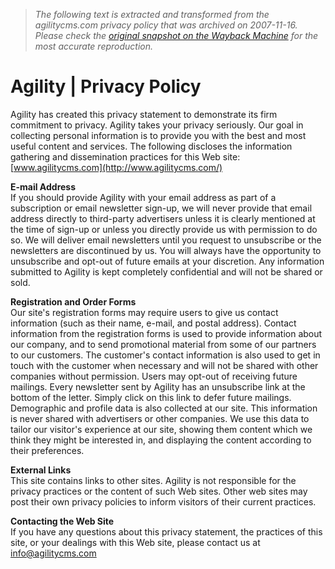 > *The following text is extracted and transformed from the agilitycms.com privacy policy that was archived on 2007-11-16. Please check the [original snapshot on the Wayback Machine](https://web.archive.org/web/20071116230144id_/http%3A//www.agilitycms.com/PrivacyPolicy.aspx) for the most accurate reproduction.*

# Agility | Privacy Policy

Agility has created this privacy statement to demonstrate its firm commitment to privacy. Agility takes your privacy seriously. Our goal in collecting personal information is to provide you with the best and most useful content and services. The following discloses the information gathering and dissemination practices for this Web site: [www.agilitycms.com](http://www.agilitycms.com/)

**E-mail Address**  
If you should provide Agility with your email address as part of a subscription or email newsletter sign-up, we will never provide that email address directly to third-party advertisers unless it is clearly mentioned at the time of sign-up or unless you directly provide us with permission to do so. We will deliver email newsletters until you request to unsubscribe or the newsletters are discontinued by us. You will always have the opportunity to unsubscribe and opt-out of future emails at your discretion. Any information submitted to Agility is kept completely confidential and will not be shared or sold.

**Registration and Order Forms**  
Our site's registration forms may require users to give us contact information (such as their name, e-mail, and postal address). Contact information from the registration forms is used to provide information about our company, and to send promotional material from some of our partners to our customers. The customer's contact information is also used to get in touch with the customer when necessary and will not be shared with other companies without permission. Users may opt-out of receiving future mailings. Every newsletter sent by Agility has an unsubscribe link at the bottom of the letter. Simply click on this link to defer future mailings. Demographic and profile data is also collected at our site. This information is never shared with advertisers or other companies. We use this data to tailor our visitor's experience at our site, showing them content which we think they might be interested in, and displaying the content according to their preferences.

**External Links**  
This site contains links to other sites. Agility is not responsible for the privacy practices or the content of such Web sites. Other web sites may post their own privacy policies to inform visitors of their current practices.

**Contacting the Web Site**  
If you have any questions about this privacy statement, the practices of this site, or your dealings with this Web site, please contact us at [info@agilitycms.com](mailto:info@agilitycms.com)
